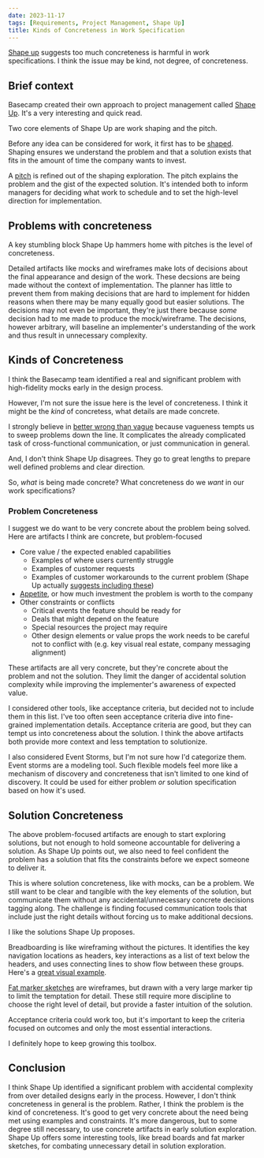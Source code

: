 ```yaml
---
date: 2023-11-17
tags: [Requirements, Project Management, Shape Up]
title: Kinds of Concreteness in Work Specification
---
```


[Shape up](https://basecamp.com/shapeup) suggests too much concreteness is harmful in work specifications. I think the issue may be kind, not degree, of concreteness.
<!--more-->

## Brief context

Basecamp created their own approach to project management called [Shape Up](https://basecamp.com/shapeup/). It's a very interesting and quick read.

Two core elements of Shape Up are work shaping and the pitch.

Before any idea can be considered for work, it first has to be [shaped](https://basecamp.com/shapeup/1.1-chapter-02). Shaping ensures we understand the problem and that a solution exists that fits in the amount of time the company wants to invest. 

A [pitch](https://basecamp.com/shapeup/1.5-chapter-06) is refined out of the shaping exploration. The pitch explains the problem and the gist of the expected solution. It's intended both to inform managers for deciding what work to schedule and to set the high-level direction for implementation.

## Problems with concreteness

A key stumbling block Shape Up hammers home with pitches is the level of concreteness. 

Detailed artifacts like mocks and wireframes make lots of decisions about the final appearance and design of the work. These decsions are being made without the context of implementation. The planner has little to prevent them from making decisions that are hard to implement for hidden reasons when there may be many equally good but easier solutions. The decisions may not even be important, they're just there because *some* decision had to me made to produce the mock/wireframe. The decisions, however arbitrary, will baseline an implementer's understanding of the work and thus result in unnecessary complexity.

 
## Kinds of Concreteness

I think the Basecamp team identified a real and significant problem with high-fidelity mocks early in the design process.

However, I'm not sure the issue here is the level of concreteness. I think it might be the *kind* of concretess, what details are made concrete. 

I strongly believe in [better wrong than vague](https://spencerfarley.com/2022/06/16/1-software-as-clarity/#better-wrong-than-vague) because vagueness tempts us to sweep problems down the line. It complicates the already complicated task of cross-functional communication, or just communication in general.

And, I don't think Shape Up disagrees. They go to great lengths to prepare well defined problems and clear direction.

So, *what* is being made concrete? What concreteness do we *want* in our work specifications?

### Problem Concreteness

I suggest we do want to be very concrete about the problem being solved. Here are artifacts I think are concrete, but problem-focused
- Core value / the expected enabled capabilities
  - Examples of where users currently struggle 
  - Examples of customer requests
  - Examples of customer workarounds to the current problem (Shape Up actually [suggests including these](https://basecamp.com/shapeup/1.5-chapter-06#examples))
- [Appetite](https://basecamp.com/shapeup/1.2-chapter-03#setting-the-appetite), or how much investment the problem is worth to the company
- Other constraints or conflicts
  - Critical events the feature should be ready for
  - Deals that might depend on the feature
  - Special resources the project may require
  - Other design elements or value props the work needs to be careful not to conflict with (e.g. key visual real estate, company messaging alignment)

These artifacts are all very concrete, but they're concrete about the problem and not the solution. They limit the danger of accidental solution complexity while improving the implementer's awareness of expected value.

I considered other tools, like acceptance criteria, but decided not to include them in this list.
I've too often seen acceptance criteria dive into fine-grained implementation details. Acceptance criteria are good, but they can tempt us into concreteness about the solution. I think the above artifacts both provide more context and less temptation to solutionize.

I also considered Event Storms, but I'm not sure how I'd categorize them. Event storms are a modeling tool. Such flexible models feel more like a mechanism of discovery and concreteness that isn't limited to one kind of discovery. It could be used for either problem *or* solution specification based on how it's used.

## Solution Concreteness

The above problem-focused artifacts are enough to start exploring solutions, but not enough to hold someone accountable for delivering a solution. As Shape Up points out, we also need to feel confident the problem has a solution that fits the constraints before we expect someone to deliver it.

This is where solution concreteness, like with mocks, can be a problem.
We still want to be clear and tangible with the key elements of the solution, but communicate them without any accidental/unnecessary concrete decisions tagging along. The challenge is finding focused communication tools that include just the right details without forcing us to make additional decsions.

I like the solutions Shape Up proposes.

Breadboarding is like wireframing without the pictures. It identifies the key navigation locations as headers, key interactions as a list of text below the headers, and uses connecting lines to show flow between these groups. Here's a [great visual example](https://basecamp.com/shapeup/1.3-chapter-04#breadboarding).

[Fat marker sketches](https://basecamp.com/shapeup/1.3-chapter-04#fat-marker-sketches) are wireframes, but drawn with a very large marker tip to limit the temptation for detail.
These still require more discipline to choose the right level of detail, but provide a faster intuition of the solution.

Acceptance criteria could work too, but it's important to keep the criteria focused on outcomes and only the most essential interactions.

I definitely hope to keep growing this toolbox.

## Conclusion

I think Shape Up identified a significant problem with accidental complexity from over detailed designs early in the process. 
However, I don't think concreteness in general is the problem. Rather, I think the problem is the kind of concreteness. It's good to get very concrete about the need being met using examples and constraints. It's more dangerous, but to some degree still necessary, to use concrete artifacts in early solution exploration. Shape Up offers some interesting tools, like bread boards and fat marker sketches, for combating unnecessary detail in solution exploration. 

